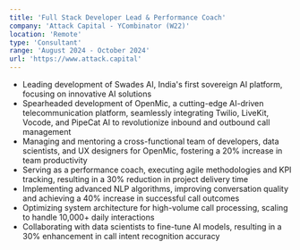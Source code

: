 ```yaml
---
title: 'Full Stack Developer Lead & Performance Coach'
company: 'Attack Capital - YCombinator (W22)'
location: 'Remote'
type: 'Consultant'
range: 'August 2024 - October 2024'
url: 'https://www.attack.capital'
---
```


- Leading development of Swades AI, India's first sovereign AI platform, focusing on innovative AI solutions
- Spearheaded development of OpenMic, a cutting-edge AI-driven telecommunication platform, seamlessly integrating Twilio, LiveKit, Vocode, and PipeCat AI to revolutionize inbound and outbound call management
- Managing and mentoring a cross-functional team of developers, data scientists, and UX designers for OpenMic, fostering a 20% increase in team productivity
- Serving as a performance coach, executing agile methodologies and KPI tracking, resulting in a 30% reduction in project delivery time
- Implementing advanced NLP algorithms, improving conversation quality and achieving a 40% increase in successful call outcomes
- Optimizing system architecture for high-volume call processing, scaling to handle 10,000+ daily interactions
- Collaborating with data scientists to fine-tune AI models, resulting in a 30% enhancement in call intent recognition accuracy
